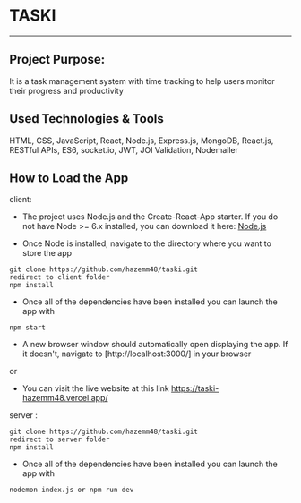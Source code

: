 # TASKI

---

## Project Purpose:

It is a task management system with time tracking to help users monitor their progress and productivity

## Used Technologies & Tools

HTML, CSS, JavaScript, React, Node.js, Express.js, MongoDB, React.js, RESTful APIs, ES6, socket.io, JWT, JOI Validation, Nodemailer

## How to Load the App
client:

- The project uses Node.js and the Create-React-App starter. If you do not have Node >= 6.x installed, you can download it here: [Node.js](https://nodejs.org/en/)

- Once Node is installed, navigate to the directory where you want to store the app
```
git clone https://github.com/hazemm48/taski.git
redirect to client folder
npm install
```
- Once all of the dependencies have been installed you can launch the app with
```
npm start
```
- A new browser window should automatically open displaying the app. If it doesn't, navigate to [http://localhost:3000/] in your browser

or

- You can visit the live website at this link https://taski-hazemm48.vercel.app/

server :

```
git clone https://github.com/hazemm48/taski.git
redirect to server folder
npm install
```
- Once all of the dependencies have been installed you can launch the app with
```
nodemon index.js or npm run dev
```
